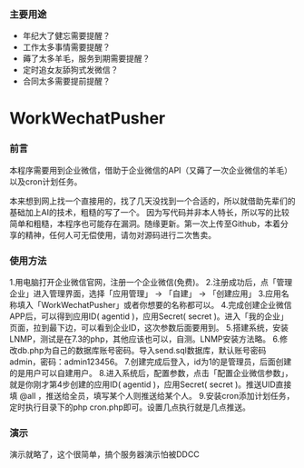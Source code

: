 ### 主要用途

- 年纪大了健忘需要提醒？
- 工作太多事情需要提醒？
- 薅了太多羊毛，服务到期需要提醒？
- 定时追女友舔狗式发微信？
- 合同太多需要提前提醒？


# WorkWechatPusher



### 前言
本程序需要用到企业微信，借助于企业微信的API（又薅了一次企业微信的羊毛）以及cron计划任务。

本来想到网上找一个直接用的，找了几天没找到一个合适的，所以就借助先辈们的基础加上AI的技术，粗糙的写了一个。
因为写代码并非本人特长，所以写的比较简单和粗糙，本程序也可能存在漏洞。随缘更新。第一次上传至Github，本着分享的精神，任何人可无偿使用，请勿对源码进行二次售卖。

### 使用方法
1.用电脑打开企业微信官网，注册一个企业微信(免费)。
2.注册成功后，点「管理企业」进入管理界面，选择「应用管理」 → 「自建」 → 「创建应用」
3.应用名称填入「WorkWechatPusher」或者你想要的名称都可以。
4.完成创建企业微信APP后，可以得到应用ID( agentid )，应用Secret( secret )。进入「我的企业」页面，拉到最下边，可以看到企业ID，这次参数后面要用到。
5.搭建系统，安装LNMP，测试是在7.3的php，其他应该也可以，自测。LNMP安装方法略。
6.修改db.php为自己的数据库账号密码。导入send.sql数据库，默认账号密码admin，密码：admin123456。
7.创建完成后登入，id为1的是管理员，后面创建的是用户可以自建用户。
8.进入系统后，配置参数，点击「配置企业微信参数」，就是你刚才第4步创建的应用ID( agentid )，应用Secret( secret )。推送UID直接填 @all ，推送给全员，填写某个人则推送给某个人。
9.安装cron添加计划任务，定时执行目录下的php cron.php即可。设置几点执行就是几点推送。

### 演示
演示就略了，这个很简单，搞个服务器演示怕被DDCC
